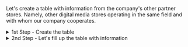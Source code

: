 Let's create a table with information from the company's other partner stores. Namely, other digital media stores operating in the same field and with whom our company cooperates.

<details>

  <summary>1st Step - Create the table </summary>
  

```
Let's first create the table and define data types for every column. 
```
Code

```ruby

CREATE TABLE Partners_data (
    Partner_ID SERIAL NOT NULL,
    Name TEXT, 
    State TEXT,
    City TEXT,
    Number_Orders INTEGER,
    Start_Operations DATE NOT NULL, 
    PRIMARY KEY (Partner_ID));

```
</details>

<details>

  <summary>2nd Step - Let's fill up the table with information </summary>
  

```
Let's add rows with information to the already pre-establish columns according to the data type that each can bear. 
```
Code

```ruby

INSERT INTO Partners_data (name, State, City, Number_Orders, Start_Operations)
VALUES 
('Records_INC', 'Arizona', 'Yuma', 345, '1998-12-03') 

```
</details>


